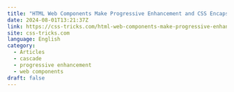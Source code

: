 ```yaml
---
title: "HTML Web Components Make Progressive Enhancement and CSS Encapsulation Easier!"
date: 2024-08-01T13:21:37Z
link: https://css-tricks.com/html-web-components-make-progressive-enhancement-and-css-encapsulation-easier/?utm_medium=RSS&utm_source=news.12bit.vn
site: css-tricks.com
language: English
category:
  - Articles
  - cascade
  - progressive enhancement
  - web components
draft: false
---
```

